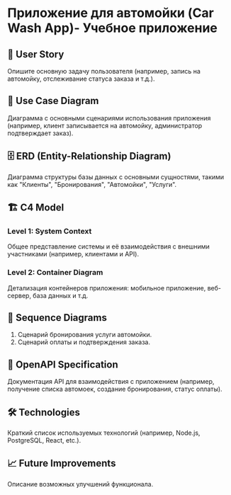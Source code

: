 # Приложение для автомойки (Car Wash App)- Учебное приложение

## 📖 User Story
Опишите основную задачу пользователя (например, запись на автомойку, отслеживание статуса заказа и т.д.).

## 🎯 Use Case Diagram
Диаграмма с основными сценариями использования приложения (например, клиент записывается на автомойку, администратор подтверждает заказ).

## 🗄️ ERD (Entity-Relationship Diagram)
Диаграмма структуры базы данных с основными сущностями, такими как "Клиенты", "Бронирования", "Автомойки", "Услуги".

## 🏗️ C4 Model
### Level 1: System Context
Общее представление системы и её взаимодействия с внешними участниками (например, клиентами и API).
### Level 2: Container Diagram
Детализация контейнеров приложения: мобильное приложение, веб-сервер, база данных и т.д.

## 🔄 Sequence Diagrams
1. Сценарий бронирования услуги автомойки.
2. Сценарий оплаты и подтверждения заказа.

## 📜 OpenAPI Specification
Документация API для взаимодействия с приложением (например, получение списка автомоек, создание бронирования, статус оплаты).

## 🛠️ Technologies
Краткий список используемых технологий (например, Node.js, PostgreSQL, React, etc.).

## 📈 Future Improvements
Описание возможных улучшений функционала.
